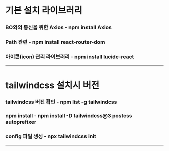 # 기본 설치 라이브러리
### BO와의 통신을 위한 Axios          - npm install Axios 
### Path 관련                         - npm install react-router-dom
### 아이콘(icon) 관리 라이브러리       - npm install lucide-react

<hr>

# tailwindcss 설치시 버전
 
### tailwindcss 버전 확인       - npm list -g tailwindcss 

### npm install                 - npm install -D tailwindcss@3 postcss autoprefixer
### config 파일 생성            - npx tailwindcss init

<hr>



